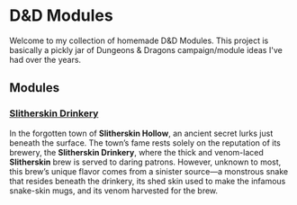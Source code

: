 # D&D Modules

Welcome to my collection of homemade D&D Modules. This project is basically a pickly jar of Dungeons & Dragons campaign/module ideas I've had over the years.

## Modules

### [Slitherskin Drinkery](../slitherskin-drinkery)

In the forgotten town of **Slitherskin Hollow**, an ancient secret lurks just beneath the surface. The town’s fame rests solely on the reputation of its brewery, the **Slitherskin Drinkery**, where the thick and venom-laced **Slitherskin** brew is served to daring patrons. However, unknown to most, this brew’s unique flavor comes from a sinister source—a monstrous snake that resides beneath the drinkery, its shed skin used to make the infamous snake-skin mugs, and its venom harvested for the brew.
